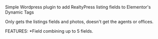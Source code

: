 Simple Wordpress plugin to add RealtyPress listing fields to Elementor's Dynamic Tags

Only gets the listings fields and photos, doesn't get the agents or offices.

FEATURES:
*Field combining up to 5 fields.
